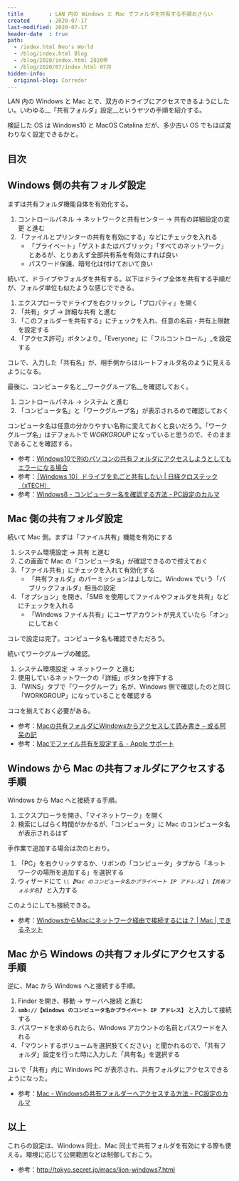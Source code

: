 ```yaml
---
title        : LAN 内の Windows と Mac でフォルダを共有する手順おさらい
created      : 2020-07-17
last-modified: 2020-07-17
header-date  : true
path:
  - /index.html Neo's World
  - /blog/index.html Blog
  - /blog/2020/index.html 2020年
  - /blog/2020/07/index.html 07月
hidden-info:
  original-blog: Corredor
---
```


LAN 内の Windows と Mac とで、双方のドライブにアクセスできるようにしたい。いわゆる__「共有フォルダ」設定__というヤツの手順を紹介する。

検証した OS は Windows10 と MacOS Catalina だが、多少古い OS でもほぼ変わりなく設定できるかと。

## 目次

## Windows 側の共有フォルダ設定

まずは共有フォルダ機能自体を有効化する。

1. コントロールパネル → ネットワークと共有センター → 共有の詳細設定の変更 と進む
2. 「ファイルとプリンターの共有を有効にする」などにチェックを入れる
    - 「プライベート」「ゲストまたはパブリック」「すべてのネットワーク」とあるが、とりあえず全部共有系を有効にすれば良い
    - パスワード保護、暗号化は付けておいて良い

続いて、ドライブやフォルダを共有する。以下はドライブ全体を共有する手順だが、フォルダ単位も似たような感じでできる。

1. エクスプローラでドライブを右クリックし「プロパティ」を開く
2. 「共有」タブ → 詳細な共有 と進む
3. 「このフォルダーを共有する」にチェックを入れ、任意の名前・共有上限数を設定する
4. 「アクセス許可」ボタンより_「Everyone」に「フルコントロール」_を設定する

コレで、入力した「共有名」が、相手側からはルートフォルダ名のように見えるようになる。

最後に、コンピュータ名と__ワークグループ名__を確認しておく。

1. コントロールパネル → システム と進む
2. 「コンピュータ名」と「ワークグループ名」が表示されるので確認しておく

コンピュータ名は任意の分かりやすい名称に変えておくと良いだろう。「ワークグループ名」はデフォルトで _WORKGROUP_ になっていると思うので、そのままであることを確認する。

- 参考：[Windows10で別のパソコンの共有フォルダにアクセスしようとしてもエラーになる場合](http://hirogura.com/2016/08/24/post-4059/)
- 参考：[［Windows 10］ドライブを丸ごと共有したい | 日経クロステック（xTECH）](https://xtech.nikkei.com/it/atcl/column/15/112000265/060900093/)
- 参考：[Windows8 - コンピューター名を確認する方法 - PC設定のカルマ](https://pc-karuma.net/windows8-find-computer-name/)

## Mac 側の共有フォルダ設定

続いて Mac 側。まずは「ファイル共有」機能を有効にする

1. システム環境設定 → 共有 と進む
2. この画面で Mac の「コンピュータ名」が確認できるので控えておく
3. 「ファイル共有」にチェックを入れて有効化する
    - 「共有フォルダ」のパーミッションはよしなに。Windows でいう「パブリックフォルダ」相当の設定
4. 「オプション」を開き、「SMB を使用してファイルやフォルダを共有」などにチェックを入れる
    - 「Windows ファイル共有」にユーザアカウントが見えていたら「オン」にしておく

コレで設定は完了。コンピュータ名も確認できただろう。

続いてワークグループの確認。

1. システム環境設定 → ネットワーク と進む
2. 使用しているネットワークの「詳細」ボタンを押下する
3. 「WINS」タブで「ワークグループ」名が、Windows 側で確認したのと同じ「WORKGROUP」になっていることを確認する

ココを揃えておく必要がある。

- 参考：[Macの共有フォルダにWindowsからアクセスして読み書き – 或る阿呆の記](https://hack-le.com/mac-win-smb/)
- 参考：[Macでファイル共有を設定する - Apple サポート](https://support.apple.com/ja-jp/guide/mac-help/mh17131/mac)

## Windows から Mac の共有フォルダにアクセスする手順

Windows から Mac へと接続する手順。

1. エクスプローラを開き、「マイネットワーク」を開く
2. 検索にしばらく時間がかかるが、「コンピュータ」に Mac のコンピュータ名が表示されるはず

手作業で追加する場合は次のとおり。

1. 「PC」を右クリックするか、リボンの「コンピュータ」タブから「ネットワークの場所を追加する」を選択する
2. ウィザードにて _`\\【Mac のコンピュータ名かプライベート IP アドレス】\【共有フォルダ名】`_ と入力する

このようにしても接続できる。

- 参考：[WindowsからMacにネットワーク経由で接続するには？ | Mac | できるネット](https://dekiru.net/article/347/)

## Mac から Windows の共有フォルダにアクセスする手順

逆に、Mac から Windows へと接続する手順。

1. Finder を開き、移動 → サーバへ接続 と進む
2. __`smb://【Windows のコンピュータ名かプライベート IP アドレス】`__ と入力して接続する
3. パスワードを求められたら、Windows アカウントの名前とパスワードを入れる
4. 「マウントするボリュームを選択肢てください」と聞かれるので、「共有フォルダ」設定を行った時に入力した「共有名」を選択する

コレで「共有」内に Windows PC が表示され、共有フォルダにアクセスできるようになった。

- 参考：[Mac - Windowsの共有フォルダーへアクセスする方法 - PC設定のカルマ](https://pc-karuma.net/mac-mount-windows-share-folder/)

## 以上

これらの設定は、Windows 同士、Mac 同士で共有フォルダを有効にする際も使える。環境に応じて公開範囲などは制御しておこう。

- 参考：<http://tokyo.secret.jp/macs/lion-windows7.html>
